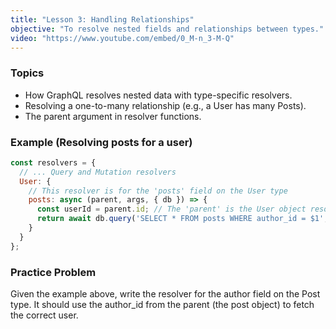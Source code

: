 ```yaml
---
title: "Lesson 3: Handling Relationships"
objective: "To resolve nested fields and relationships between types."
video: "https://www.youtube.com/embed/0_M-n_3-M-Q"
---
```


### Topics

- How GraphQL resolves nested data with type-specific resolvers.
- Resolving a one-to-many relationship (e.g., a User has many Posts).
- The parent argument in resolver functions.

### Example (Resolving posts for a user)

```javascript
const resolvers = {
  // ... Query and Mutation resolvers
  User: {
    // This resolver is for the 'posts' field on the User type
    posts: async (parent, args, { db }) => {
      const userId = parent.id; // The 'parent' is the User object resolved previously
      return await db.query('SELECT * FROM posts WHERE author_id = $1', [userId]);
    }
  }
};
```

### Practice Problem

Given the example above, write the resolver for the author field on the Post type. It should use the author_id from the parent (the post object) to fetch the correct user.
